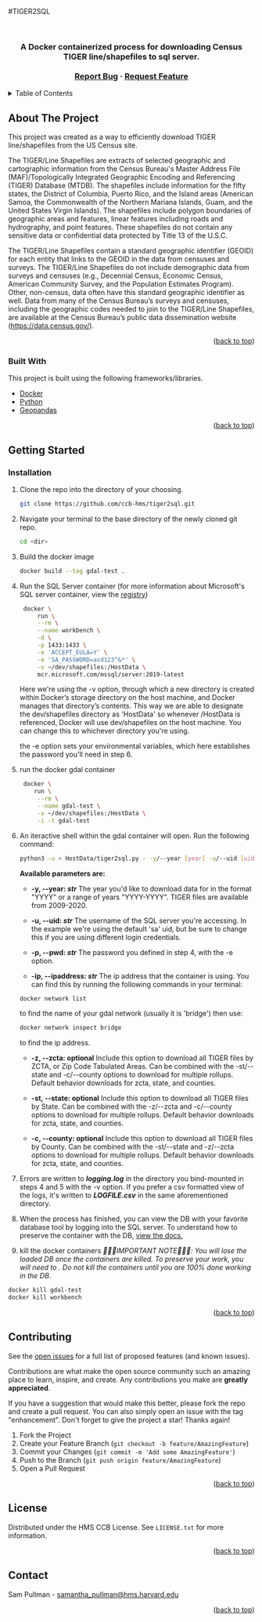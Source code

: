 #TIGER2SQL
<div id="top"></div>


<!-- PROJECT LOGO -->
<br />
<div align="center">

  <h3 align="center"TIGER2SQL</h3>

  <p align="center">
    A Docker containerized process for downloading Census TIGER line/shapefiles to sql server.
    <br />
    <br />
    <a href="https://github.com/ccb-hms/tiger2sql/issues">Report Bug</a>
    ·
    <a href="https://github.com/ccb-hms/tiger2sql/issues">Request Feature</a>
  </p>
</div>



<!-- TABLE OF CONTENTS -->
<details>
  <summary>Table of Contents</summary>
  <ol>
    <li>
      <a href="#about-the-project">About The Project</a>
      <ul>
        <li><a href="#built-with">Built With</a></li>
      </ul>
    </li>
    <li>
      <a href="#getting-started">Getting Started</a>
      <ul>
        <li><a href="#installation">Installation</a></li>
      </ul>
    </li>
    <li><a href="#contributing">Contributing</a></li>
    <li><a href="#license">License</a></li>
    <li><a href="#contact">Contact</a></li>
  </ol>
</details>



<!-- ABOUT THE PROJECT -->
## About The Project

This project was created as a way to efficiently download TIGER line/shapefiles from the US Census site. 

The TIGER/Line Shapefiles are extracts of selected geographic and cartographic information from the Census Bureau's Master Address File (MAF)/Topologically Integrated Geographic Encoding and Referencing (TIGER) Database (MTDB). The shapefiles include information for the fifty states, the District of Columbia, Puerto Rico, and the Island areas (American Samoa, the Commonwealth of the Northern Mariana Islands, Guam, and the United States Virgin Islands). The shapefiles include polygon boundaries of geographic areas and features, linear features including roads and hydrography, and point features. These shapefiles do not contain any sensitive data or confidential data protected by Title 13 of the U.S.C.

The TIGER/Line Shapefiles contain a standard geographic identifier (GEOID) for each entity that links to the GEOID in the data from censuses and surveys. The TIGER/Line Shapefiles do not include demographic data from surveys and censuses (e.g., Decennial Census, Economic Census, American Community Survey, and the Population Estimates Program). Other, non-census, data often have this standard geographic identifier as well. Data from many of the Census Bureau’s surveys and censuses, including the geographic codes needed to join to the TIGER/Line Shapefiles, are available at the Census Bureau’s public data dissemination website (https://data.census.gov/).


<p align="right">(<a href="#top">back to top</a>)</p>



### Built With

This project is built using the following frameworks/libraries.

* [Docker](https://Docker.com/)
* [Python](https://python.org/)
* [Geopandas](https://geopandas.org/en/stable/) 

<p align="right">(<a href="#top">back to top</a>)</p>


<!-- GETTING STARTED -->
## Getting Started

### Installation

1. Clone the repo into the directory of your choosing.
   ```sh
   git clone https://github.com/ccb-hms/tiger2sql.git
   ```

2. Navigate your terminal to the base directory of the newly cloned git repo.
   ```sh
   cd <dir>
   ```

3. Build the docker image
   ```sh
   docker build --tag gdal-test .
   ```

4. Run the SQL Server container (for more information about Microsoft's SQL server container, view the [registry](https://hub.docker.com/_/microsoft-mssql-server))
   ```sh
    docker \
        run \
        --rm \
        --name workbench \
        -d \
        -p 1433:1433 \
        -e 'ACCEPT_EULA=Y' \
        -e 'SA_PASSWORD=asd123^&*' \
        -v ~/dev/shapefiles:/HostData \
        mcr.microsoft.com/mssql/server:2019-latest
    ```
    Here we're using the -v option, through which a new directory is created within Docker’s storage directory on the host machine, and Docker manages that directory’s contents. This way we are able to designate the dev/shapefiles directory as 'HostData' so whenever /HostData is referenced, Docker will use dev/shapefiles on the host machine. You can change this to whichever directory you're using.

    the -e option sets your environmental variables, which here establishes the password you'll need in step 6.

5. run the docker gdal container
   ```sh
    docker \
       run \
        --rm \
        --name gdal-test \
        -v ~/dev/shapefiles:/HostData \
        -i -t gdal-test
    ```
    
 6. An iteractive shell within the gdal container will open. Run the following command:
    ```sh
    python3 -u < HostData/tiger2sql.py - -y/--year [year] -u/--uid [uid] -p/pwd [pwd] -i/--ipaddress [ipaddress] -z/--zcta [zcta] -st/--state [state] -c/--county [county]
    ```

    **Available parameters are:**
    
    * **-y, --year: _str_** The year you'd like to download data for in the format "YYYY" or a range of years "YYYY-YYYY". TIGER files are available from 2009-2020.
    
    * **-u, --uid: _str_** The username of the SQL server you're accessing. In the example we're using the default 'sa' uid, but be sure to change this if you are using different login credentials. 

    * **-p, --pwd: _str_** The password you defined in step 4, with the -e option.

    * **-ip, --ipaddress: _str_** The ip address that the container is using. You can find this by running the following commands in your terminal:
    ```sh
    docker network list
    ```
    to find the name of your gdal network (usually it is 'bridge') then use:
    ```sh
    docker network inspect bridge
    ```
    to find the ip address.

    * **-z, --zcta: optional** Include this option to download all TIGER files by ZCTA, or Zip Code Tabulated Areas. Can be combined with the -st/--state and -c/--county options to download for multiple rollups. Default behavior downloads for zcta, state, and counties.

    * **-st, --state: optional** Include this option to download all TIGER files by State. Can be combined with the -z/--zcta and -c/--county options to download for multiple rollups. Default behavior downloads for zcta, state, and counties.

    * **-c, --county: optional** Include this option to download all TIGER files by County. Can be combined with the -st/--state and -z/--zcta options to download for multiple rollups. Default behavior downloads for zcta, state, and counties.


7. Errors are written to _**logging.log**_ in the directory you bind-mounted in steps 4 and 5 with the -v option. If you prefer a csv formatted view of the logs, it's written to _**LOGFILE.csv**_ in the same aforementioned directory. 

8. When the process has finished, you can view the DB with your favorite database tool by logging into the SQL server. To understand how to preserve the container with the DB, [view the docs.](https://docs.docker.com/engine/reference/commandline/commit/)

9. kill the docker containers _🚩🚩🚩IMPORTANT NOTE🚩🚩🚩: You will lose the loaded DB once the containers are killed. To preserve your work, you will need to <instructions here>. Do not kill the containers until you are 100% done working in the DB_.
  ```sh
  docker kill gdal-test
  docker kill workbench 
  ```
  
<p align="right">(<a href="#top">back to top</a>)</p>

<!-- CONTRIBUTING -->
## Contributing

See the [open issues](https://github.com/ccb-hms/tiger2sql/issues) for a full list of proposed features (and known issues).

Contributions are what make the open source community such an amazing place to learn, inspire, and create. Any contributions you make are **greatly appreciated**.

If you have a suggestion that would make this better, please fork the repo and create a pull request. You can also simply open an issue with the tag "enhancement".
Don't forget to give the project a star! Thanks again!

1. Fork the Project
2. Create your Feature Branch (`git checkout -b feature/AmazingFeature`)
3. Commit your Changes (`git commit -m 'Add some AmazingFeature'`)
4. Push to the Branch (`git push origin feature/AmazingFeature`)
5. Open a Pull Request

<p align="right">(<a href="#top">back to top</a>)</p>



<!-- LICENSE -->
## License

Distributed under the HMS CCB License. See `LICENSE.txt` for more information.

<p align="right">(<a href="#top">back to top</a>)</p>



<!-- CONTACT -->
## Contact

Sam Pullman - samantha_pullman@hms.harvard.edu

<p align="right">(<a href="#top">back to top</a>)</p>



